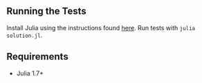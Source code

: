 ## Running the Tests

Install Julia using the instructions found [here](https://julialang.org/downloads/).
Run tests with `julia solution.jl`.

## Requirements

- Julia 1.7+
